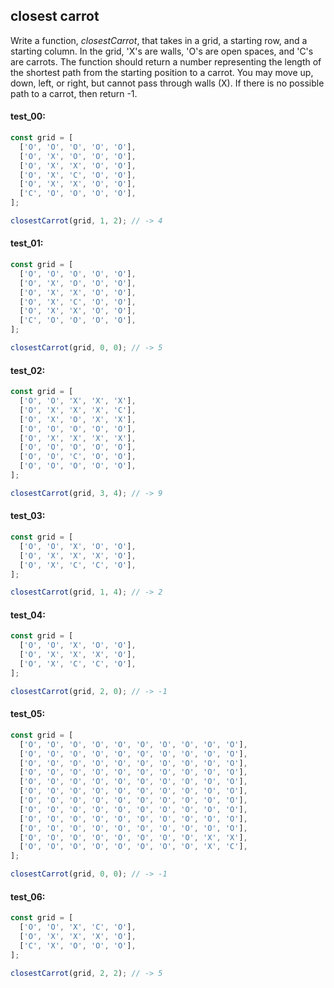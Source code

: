 ## closest carrot

Write a function, _closestCarrot_, that takes in a grid, a starting row, and a starting column. In the grid,
'X's are walls, 'O's are open spaces, and 'C's are carrots. The function should return a number representing
the length of the shortest path from the starting position to a carrot. You may move up, down, left, or right,
but cannot pass through walls (X). If there is no possible path to a carrot, then return -1.

#### test_00:

```js
const grid = [
  ['O', 'O', 'O', 'O', 'O'],
  ['O', 'X', 'O', 'O', 'O'],
  ['O', 'X', 'X', 'O', 'O'],
  ['O', 'X', 'C', 'O', 'O'],
  ['O', 'X', 'X', 'O', 'O'],
  ['C', 'O', 'O', 'O', 'O'],
];

closestCarrot(grid, 1, 2); // -> 4
```

#### test_01:

```js
const grid = [
  ['O', 'O', 'O', 'O', 'O'],
  ['O', 'X', 'O', 'O', 'O'],
  ['O', 'X', 'X', 'O', 'O'],
  ['O', 'X', 'C', 'O', 'O'],
  ['O', 'X', 'X', 'O', 'O'],
  ['C', 'O', 'O', 'O', 'O'],
];

closestCarrot(grid, 0, 0); // -> 5
```

#### test_02:

```js
const grid = [
  ['O', 'O', 'X', 'X', 'X'],
  ['O', 'X', 'X', 'X', 'C'],
  ['O', 'X', 'O', 'X', 'X'],
  ['O', 'O', 'O', 'O', 'O'],
  ['O', 'X', 'X', 'X', 'X'],
  ['O', 'O', 'O', 'O', 'O'],
  ['O', 'O', 'C', 'O', 'O'],
  ['O', 'O', 'O', 'O', 'O'],
];

closestCarrot(grid, 3, 4); // -> 9
```

#### test_03:

```js
const grid = [
  ['O', 'O', 'X', 'O', 'O'],
  ['O', 'X', 'X', 'X', 'O'],
  ['O', 'X', 'C', 'C', 'O'],
];

closestCarrot(grid, 1, 4); // -> 2
```

#### test_04:

```js
const grid = [
  ['O', 'O', 'X', 'O', 'O'],
  ['O', 'X', 'X', 'X', 'O'],
  ['O', 'X', 'C', 'C', 'O'],
];

closestCarrot(grid, 2, 0); // -> -1
```


#### test_05:

```js
const grid = [
  ['O', 'O', 'O', 'O', 'O', 'O', 'O', 'O', 'O', 'O'],
  ['O', 'O', 'O', 'O', 'O', 'O', 'O', 'O', 'O', 'O'],
  ['O', 'O', 'O', 'O', 'O', 'O', 'O', 'O', 'O', 'O'],
  ['O', 'O', 'O', 'O', 'O', 'O', 'O', 'O', 'O', 'O'],
  ['O', 'O', 'O', 'O', 'O', 'O', 'O', 'O', 'O', 'O'],
  ['O', 'O', 'O', 'O', 'O', 'O', 'O', 'O', 'O', 'O'],
  ['O', 'O', 'O', 'O', 'O', 'O', 'O', 'O', 'O', 'O'],
  ['O', 'O', 'O', 'O', 'O', 'O', 'O', 'O', 'O', 'O'],
  ['O', 'O', 'O', 'O', 'O', 'O', 'O', 'O', 'O', 'O'],
  ['O', 'O', 'O', 'O', 'O', 'O', 'O', 'O', 'O', 'O'],
  ['O', 'O', 'O', 'O', 'O', 'O', 'O', 'O', 'X', 'X'],
  ['O', 'O', 'O', 'O', 'O', 'O', 'O', 'O', 'X', 'C'],
];

closestCarrot(grid, 0, 0); // -> -1
```


#### test_06:

```js
const grid = [
  ['O', 'O', 'X', 'C', 'O'],
  ['O', 'X', 'X', 'X', 'O'],
  ['C', 'X', 'O', 'O', 'O'],
];

closestCarrot(grid, 2, 2); // -> 5
```
